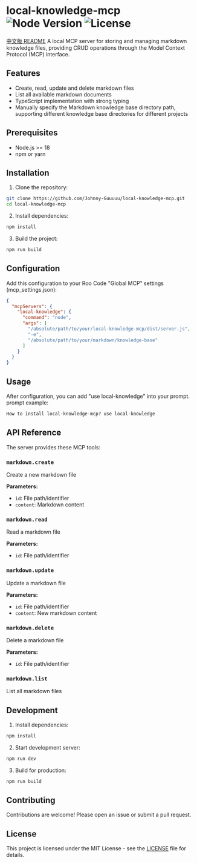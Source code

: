 # local-knowledge-mcp ![Node Version](https://img.shields.io/badge/node-%3E%3D18-brightgreen) ![License](https://img.shields.io/badge/license-MIT-blue)

[中文版 README](README.zh-CN.md)
A local MCP server for storing and managing markdown knowledge files, providing CRUD operations through the Model Context Protocol (MCP) interface.

## Features

- Create, read, update and delete markdown files
- List all available markdown documents
- TypeScript implementation with strong typing
- Manually specify the Markdown knowledge base directory path, supporting different knowledge base directories for different projects

## Prerequisites

- Node.js >= 18
- npm or yarn

## Installation

1. Clone the repository:

```bash
git clone https://github.com/Johnny-Guuuuu/local-knowledge-mcp.git
cd local-knowledge-mcp
```

2. Install dependencies:

```bash
npm install
```

3. Build the project:

```bash
npm run build
```

## Configuration

Add this configuration to your Roo Code "Global MCP" settings (mcp_settings.json):

```json
{
  "mcpServers": {
    "local-knowledge": {
      "command": "node",
      "args": [
        "/absolute/path/to/your/local-knowledge-mcp/dist/server.js",
        "-e",
        "/absolute/path/to/your/markdown/knowledge-base"
      ]
    }
  }
}
```

## Usage

After configuration, you can add "use local-knowledge" into your prompt. prompt example:

```markdown
How to install local-knowledge-mcp? use local-knowledge
```

## API Reference

The server provides these MCP tools:

### `markdown.create`

Create a new markdown file

**Parameters:**

- `id`: File path/identifier
- `content`: Markdown content

### `markdown.read`

Read a markdown file

**Parameters:**

- `id`: File path/identifier

### `markdown.update`

Update a markdown file

**Parameters:**

- `id`: File path/identifier
- `content`: New markdown content

### `markdown.delete`

Delete a markdown file

**Parameters:**

- `id`: File path/identifier

### `markdown.list`

List all markdown files

## Development

1. Install dependencies:

```bash
npm install
```

2. Start development server:

```bash
npm run dev
```

3. Build for production:

```bash
npm run build
```

## Contributing

Contributions are welcome! Please open an issue or submit a pull request.

## License

This project is licensed under the MIT License - see the [LICENSE](LICENSE) file for details.
